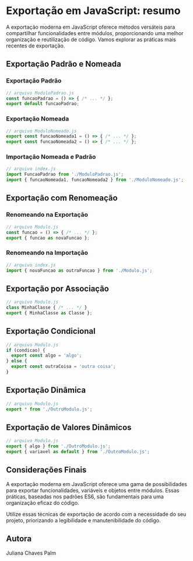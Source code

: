 # Exportação em JavaScript: resumo

A exportação moderna em JavaScript oferece métodos versáteis para compartilhar funcionalidades entre módulos, proporcionando uma melhor organização e reutilização de código. Vamos explorar as práticas mais recentes de exportação.

## Exportação Padrão e Nomeada

### Exportação Padrão
```javascript
// arquivo ModuloPadrao.js
const funcaoPadrao = () => { /* ... */ };
export default funcaoPadrao;
```

### Exportação Nomeada
```javascript
// arquivo ModuloNomeado.js
export const funcaoNomeada1 = () => { /* ... */ };
export const funcaoNomeada2 = () => { /* ... */ };
```

### Importação Nomeada e Padrão
```javascript
// arquivo index.js
import FuncaoPadrao from './ModuloPadrao.js';
import { funcaoNomeada1, funcaoNomeada2 } from './ModuloNomeado.js';
```

## Exportação com Renomeação

### Renomeando na Exportação
```javascript
// arquivo Modulo.js
const funcao = () => { /* ... */ };
export { funcao as novaFuncao };
```

### Renomeando na Importação
```javascript
// arquivo index.js
import { novaFuncao as outraFuncao } from './Modulo.js';
```

## Exportação por Associação
```javascript
// arquivo Modulo.js
class MinhaClasse { /* ... */ }
export { MinhaClasse as Classe };
```

## Exportação Condicional
```javascript
// arquivo Modulo.js
if (condicao) {
  export const algo = 'algo';
} else {
  export const outraCoisa = 'outra coisa';
}
```

## Exportação Dinâmica
```javascript
// arquivo Modulo.js
export * from './OutroModulo.js';
```

## Exportação de Valores Dinâmicos
```javascript
// arquivo Modulo.js
export { algo } from './OutroModulo.js';
export { variavel as default } from './OutroModulo.js';
```

## Considerações Finais

A exportação moderna em JavaScript oferece uma gama de possibilidades para exportar funcionalidades, variáveis e objetos entre módulos. Essas práticas, baseadas nos padrões ES6, são fundamentais para uma organização eficaz do código.

Utilize essas técnicas de exportação de acordo com a necessidade do seu projeto, priorizando a legibilidade e manutenibilidade do código.

## Autora
Juliana Chaves Palm